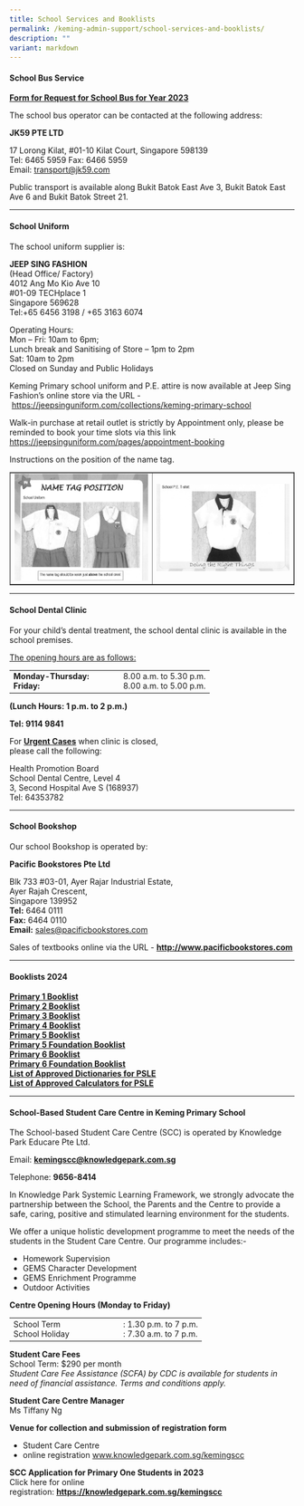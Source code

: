 ```yaml
---
title: School Services and Booklists
permalink: /keming-admin-support/school-services-and-booklists/
description: ""
variant: markdown
---
```

<h4><strong>School Bus Service</strong></h4>

<p><a href="/files/KM%20Pri%20Sch%20Request%20for%20School%20Bus%20Svcs%20Yr%202021.pdf"><strong>Form for Request for School Bus for Year 2023</strong></a></p>

<p>The school bus operator can be contacted at the following address:</p>

<p><strong>JK59 PTE LTD</strong></p>

<p>17 Lorong Kilat, #01-10 Kilat Court, Singapore 598139<br>Tel: 6465 5959 Fax: 6466 5959<br>Email:&nbsp;<a href="mailto:transport@jk59.com">transport@jk59.com</a></p>

<p>Public transport is available along Bukit Batok East Ave 3, Bukit Batok East Ave 6 and Bukit Batok Street 21.</p>

<hr>

<h4><strong>School Uniform</strong></h4>

<p>The school uniform supplier is:</p>

<p><strong>JEEP SING FASHION<br></strong>(Head Office/ Factory)<br>4012 Ang Mo Kio Ave 10<br>#01-09 TECHplace 1<br>Singapore 569628<br>Tel:+65 6456 3198 / +65 3163 6074</p>

<p>Operating Hours:<br>Mon – Fri: 10am to 6pm;<br>Lunch break and Sanitising of Store – 1pm to 2pm<br>Sat: 10am to 2pm<br>Closed on Sunday and Public Holidays</p>

<p>Keming Primary school uniform and P.E. attire is now available at Jeep Sing Fashion’s online store via the URL -&nbsp;<a href="https://jeepsinguniform.com/collections/keming-primary-school">https://jeepsinguniform.com/collections/keming-primary-school</a></p>

<p>Walk-in purchase at retail outlet is strictly by Appointment only, please be reminded to book your time slots via this link <a href="https://jeepsinguniform.com/pages/appointment-booking">https://jeepsinguniform.com/pages/appointment-booking</a></p>

<p>Instructions on the position of the name tag.</p>

<table style="border-collapse: collapse; width: 100%;" border="1">

<tbody>

<tr>

<td style="width: 50%;"><img src="/images/ssb1.png"></td>

<td style="width: 50%;"><img src="/images/ssb2.png"></td>

</tr>

</tbody>

</table>

<hr>

<h4><strong>School Dental Clinic</strong></h4>

<p>For your child’s dental treatment, the school dental clinic is available in the school premises.</p>

<p><u>The opening hours are as follows:</u></p>

<table border="0">

<tbody>

<tr>

<td width="180px">

<div><strong>Monday-Thursday:</strong></div>

<div><strong>Friday:</strong></div>

</td>

<td>

<div>8.00 a.m. to 5.30 p.m.</div>

<div>8.00 a.m. to 5.00 p.m.</div>

</td>

</tr>

</tbody>

</table>

<p><strong>(Lunch Hours: 1 p.m. to 2 p.m.)</strong></p>

<p><strong>Tel: 9114 9841</strong></p>

<p>For&nbsp;<strong><u>Urgent Cases</u></strong>&nbsp;when clinic is closed,<br>please call the following:</p>

<p>Health Promotion Board<br>School Dental Centre, Level 4<br>3, Second Hospital Ave S (168937)<br>Tel: 64353782</p>

<hr>

<h4><strong>School Bookshop</strong></h4>

<p>Our school Bookshop is operated by:</p>

<p><strong>Pacific Bookstores Pte Ltd</strong></p>

<p>Blk 733 #03-01, Ayer Rajar Industrial Estate,<br>Ayer Rajah Crescent,<br>Singapore 139952<br><strong>Tel:</strong>&nbsp;6464 0111<br><strong>Fax:</strong>&nbsp;6464 0110<br><strong>Email:</strong>&nbsp;<a href="mailto:sales@pacificbookstores.com" target="">sales@pacificbookstores.com</a></p>

<p>Sales of textbooks online via the URL -&nbsp;<strong><a href="http://www.pacificbookstores.com/" target="\_blank" rel="noopener">http://www.pacificbookstores.com</a></strong></p>

<hr>

<h4><strong>Booklists 2024</strong></h4>

<p><a href="/files/2024%20Booklist/P10311.pdf" target="\_blank" rel="noopener"><strong>Primary 1 Booklist</strong></a><br><a href="/files/2024%20Booklist/P20311.pdf" target="\_blank" rel="noopener"><strong>Primary 2 Booklist</strong></a><br><a href="/files/2024%20Booklist/P30311.pdf" target="\_blank" rel="noopener"><strong>Primary 3 Booklist</strong></a><br><a href="/files/2024%20Booklist/P40311.pdf" target="\_blank" rel="noopener"><strong>Primary 4 Booklist</strong></a><br><a href="/files/2024%20Booklist/P50311.pdf" target="\_blank" rel="noopener"><strong>Primary 5 Booklist</strong></a><br><a href="/files/2024%20Booklist/p5fdn0311.pdf" target="\_blank" rel="noopener"><strong>Primary 5 Foundation Booklist</strong></a><br><a href="/files/2024%20Booklist/P50311.pdf" target="\_blank" rel="noopener"><strong>Primary 6 Booklist</strong></a><br><a href="/files/2024%20Booklist/p6fdn0311.pdf" target="\_blank" rel="noopener"><strong>Primary 6 Foundation Booklist</strong></a><br><a href="/files/2024%20Booklist/Guidelines_on_the_use_of_MTL_dictionaries_for_2024_Exam_memo_to_schools_.pdf" target="\_blank" rel="noopener"><strong>List of Approved Dictionaries for PSLE</strong></a><br><a href="/files/Guidelines%20on%20the%20use%20of%20Calculators%20for%202021%20Exam%20memo%20to%20schools.pdf" target="\_blank" rel="noopener"><strong>List of Approved Calculators for PSLE</strong></a></p>

<hr>

<h4><strong>School-Based Student Care Centre in Keming Primary School</strong></h4>

<p>The School-based Student Care Centre (SCC) is operated by Knowledge Park Educare Pte Ltd.</p>

<p>Email:&nbsp;<a href="mailto:kemingscc@knowledgepark.com.sg" target=""><strong>kemingscc@knowledgepark.com.sg</strong></a></p>

<p>Telephone:&nbsp;<strong>9656-8414</strong></p>

<p>In Knowledge Park Systemic Learning Framework, we strongly advocate the partnership between the School, the Parents and the Centre to provide a safe, caring, positive and stimulated learning environment for the students.</p>

<p>We offer a unique holistic development programme to meet the needs of the students in the Student Care Centre. Our programme includes:-</p>

<ul>

<li>Homework Supervision</li>

<li>GEMS Character Development</li>

<li>GEMS Enrichment Programme</li>

<li>Outdoor Activities</li>

</ul>

<p><strong>Centre Opening Hours (Monday to Friday)</strong></p>

<table>

<tbody>

<tr>

<td width="180px">

<div>School Term</div>

<div>School Holiday</div>

</td>

<td>

<div>: 1.30 p.m. to 7 p.m.</div>

<div>: 7.30 a.m. to 7 p.m.</div>

</td>

</tr>

</tbody>

</table>

<p><strong>Student Care Fees<br></strong>School Term: $290 per month<br><em>Student Care Fee Assistance (SCFA) by CDC is available for students in need of financial assistance. Terms and conditions apply.</em></p>

<p><strong>Student Care Centre Manager<br></strong>Ms Tiffany Ng</p>

<p><strong>Venue for collection and submission of registration form</strong></p>

<ul>

<li>Student Care Centre</li>

<li>online registration&nbsp;<a href="http://www.knowledgepark.com.sg/kemingscc" target="\_blank" rel="noopener">www.knowledgepark.com.sg/kemingscc</a></li>

</ul>

<p><strong>SCC Application for Primary One Students in 2023<br></strong>Click here for online registration:&nbsp;<a href="https://knowledgepark.com.sg/kemingscc" target="\_blank" rel="noopener"><strong>https://knowledgepark.com.sg/kemingscc</strong></a></p>